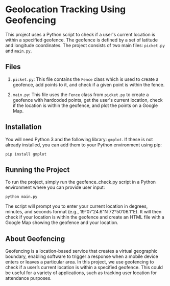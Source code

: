 # Geolocation Tracking Using Geofencing

This project uses a Python script to check if a user's current location is within a specified geofence. The geofence is defined by a set of latitude and longitude coordinates. The project consists of two main files: `picket.py` and `main.py`.

## Files

1. `picket.py`: This file contains the `Fence` class which is used to create a geofence, add points to it, and check if a given point is within the fence.

2. `main.py`: This file uses the `Fence` class from `picket.py` to create a geofence with hardcoded points, get the user's current location, check if the location is within the geofence, and plot the points on a Google Map.

## Installation

You will need Python 3 and the following library: `gmplot`. If these is not already installed, you can add them to your Python environment using pip:

```
pip install gmplot
```

## Running the Project

To run the project, simply run the geofence_check.py script in a Python environment where you can provide user input:

```
python main.py
```

The script will prompt you to enter your current location in degrees, minutes, and seconds format (e.g., 19°07’24.6"N 72°50’06.1"E). It will then check if your location is within the geofence and create an HTML file with a Google Map showing the geofence and your location.

## About Geofencing

Geofencing is a location-based service that creates a virtual geographic boundary, enabling software to trigger a response when a mobile device enters or leaves a particular area. In this project, we use geofencing to check if a user’s current location is within a specified geofence. This could be useful for a variety of applications, such as tracking user location for attendance purposes.
